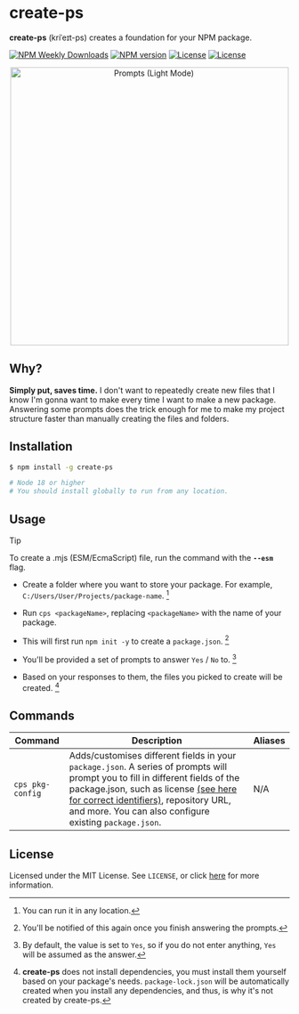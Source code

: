 # create-ps

**create-ps** (kriˈeɪt-ps) creates a foundation for your NPM package.

[![NPM Weekly Downloads](https://img.shields.io/npm/dw/create-ps.svg?style=flat&colorA=black&colorB=blue)](https://npmjs.org/package/create-ps "Weekly downloads from NPM.")
[![NPM version](https://img.shields.io/npm/v/create-ps.svg?style=flat&colorA=black)](https://www.npmjs.com/package/create-ps "The latest NPM version.")
[![License](https://shields.io/github/license/inttter/create-ps?labelColor=black&colorB=blue)](https://github.com/inttter/create-ps/blob/master/LICENSE/ "create-ps's license.")
[![License](https://img.shields.io/badge/donate-kofi-f39f37?labelColor=black&colorB=blue)](https://ko-fi.com/intter "My Ko-fi donation page.")


<div align="center">
<picture>
  <source media="(prefers-color-scheme: dark)" srcset="https://github.com/inttter/create-ps/assets/73017070/a1a0362e-9124-49bc-ac73-922e1e607595" width="500">
  <img alt="Prompts (Light Mode)" src="https://github.com/inttter/create-ps/assets/73017070/8941348a-eb01-46e7-ac69-62c3fdc65e6c" width="500">
</picture>
</div>


## Why?

**Simply put, saves time.** I don't want to repeatedly create new files that I know I'm gonna want to make every time I want to make a new package. Answering some prompts does the trick enough for me to make my project structure faster than manually creating the files and folders.

## Installation

```bash
$ npm install -g create-ps

# Node 18 or higher
# You should install globally to run from any location.
```

## Usage

> [!TIP]
> To create a .mjs (ESM/EcmaScript) file, run the command with the **```--esm```** flag.

* Create a folder where you want to store your package. For example,  ```C:/Users/User/Projects/package-name```. [^1]

* Run ```cps <packageName>```,
replacing ```<packageName>``` with the name of your package.

* This will first run  ```npm init -y``` to create a  ```package.json```. [^2]

* You'll be provided a set of prompts to answer ```Yes``` / ```No``` to. [^3]

* Based on your responses to them, the files you picked to create will be created. [^4]

## Commands

|   Command      |    Description    |     Aliases      | 
|----------|-----------|---------------------------|
```cps pkg-config``` | Adds/customises different fields in your ```package.json```. A series of prompts will prompt you to fill in different fields of the package.json, such as license [(see here for correct identifiers)](https://spdx.org/licenses/), repository URL, and more. You can also configure existing ```package.json```. | N/A | 


## License

Licensed under the MIT License. See ```LICENSE```, or click [here](https://github.com/inttter/create-ps/blob/master/LICENSE) for more information.


[^1]: You can run it in any location.

[^2]: You'll be notified of this again once you finish answering the prompts.

[^3]: By default, the value is set to ```Yes```, so if you do not enter anything, ```Yes``` will be assumed as the answer.

[^4]: **create-ps** does not install dependencies, you must install them yourself based on your package's needs. ```package-lock.json``` will be automatically created when you install any dependencies, and thus, is why it's not created by create-ps.